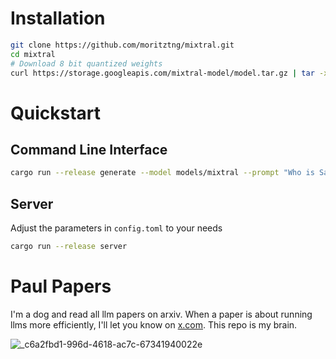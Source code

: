 # Installation
```bash
git clone https://github.com/moritztng/mixtral.git
cd mixtral
# Download 8 bit quantized weights
curl https://storage.googleapis.com/mixtral-model/model.tar.gz | tar -xz
```

# Quickstart
## Command Line Interface
```bash
cargo run --release generate --model models/mixtral --prompt "Who is Satoshi Nakamoto?" --length 256 --autostop
```
## Server
Adjust the parameters in `config.toml` to your needs
```bash
cargo run --release server
```

# Paul Papers
I'm a dog and read all llm papers on arxiv. When a paper is about running llms more efficiently, I'll let you know on [x.com](https://x.com/paulpapers). This repo is my brain.

![_c6a2fbd1-996d-4618-ac7c-67341940022e](https://github.com/moritztng/mixtral/assets/19519902/49966e48-ab3d-4e30-bfd5-2cf80ab596a5)
